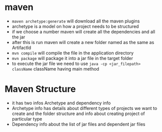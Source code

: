 # maven

- `maven archetype:generate` will download all the maven plugins
- archetype is a model on how a project needs to be structured 
- if we choose a number maven will create all the dependencies and all the jar
- after this is run maven will create a new folder named as the same as ArtifactId
- `mvn compile` will compile the file in the application directory
- `mvn package` will package it into a jar file in the target folder
- to execute the jar file we need to use `java -cp <jar_filepath> className` className having main method

# Maven Structure
- it has two infos Archetype and dependency info
- Archetype info has details about different types of projects we want to create and the folder structure and info about creating project of particular type
- Dependency info about the list of jar files and dependent jar files